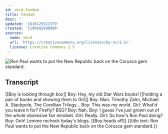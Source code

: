 ```yaml
---
id: xkcd.fandom
title: Fandom
desc: ''
updated: '1616125521579'
created: '1199692800000'
sources:
  name: xkcd
  url: 'https://creativecommons.org/licenses/by-nc/2.5/'
  license: Creative Commons 2.5
---
```

![Ron Paul wants to put the New Republic back on the Corusca gem standard.](https://imgs.xkcd.com/comics/fandom.png)

## Transcript
[[Boy is looking through box]]
Boy: Hey, my old Star Wars books!
[[holding a pair of books and showing them to Girl]]
Boy: Man. Timothy Zahn, Michael A. Stackpole, The Corellian Trilogy...
Boy: This was my world.
Girl: What'd you leave it for? Firefly? BSG?
Boy: Nah.
Boy: I guess I've just grown out of the whole obsessive fan mindset.
Girl: Really.
Girl: So how's Ron Paul doing?
Boy: Ooh! Lemme recheck today's blogs.
[[Boy heads off]]
{{title text: Ron Paul wants to put the New Republic back on the Corusca gem standard.}}
